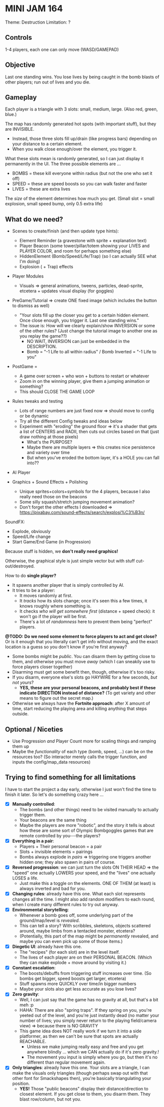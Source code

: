 # MINI JAM 164

Theme: Destruction
Limitation: ?

## Controls

1-4 players, each one can only move (WASD/GAMEPAD)

## Objective

Last one standing wins. You lose lives by being caught in the bomb blasts of other players; run out of lives and you die.

## Gameplay

Each player is a triangle with 3 slots: small, medium, large. (Also red, green, blue.)

The map has randomly generated hot spots (with important stuff), but they are INVISIBLE.

* Instead, those three slots fill up/drain (like progress bars) depending on your distance to a certain element.
* When you walk close enough/over the element, you trigger it.

What these slots mean is randomly generated, so I can just display it permanently in the UI. The three possible elements are ...

* BOMBS = these kill everyone within radius (but not the one who set it off)
* SPEED = these are speed boosts so you can walk faster and faster
* LIVES = these are extra lives

The _size_ of the element determines how much you get. (Small slot = small explosion, small speed bump, only 0.5 extra life)

## What do we need?

* Scenes to create/finish (and then update type hints):
  * Element Reminder (a gravestone with sprite + explanation text)
  * Player Beacon (some tower/pillar/totem showing your LIVES and PLAYER COLOR, and room for perhaps something else)
  * HiddenElement (Bomb/Speed/Life/Trap) (so I can actually SEE what I'm doing)
  * Explosion ( + Trap) effects

* Player Modules
  * Visuals => general animations, tweens, particles, dead-sprite, etcetera + updates visual display (for goggles)
* PreGame/Tutorial => create ONE fixed image (which includes the button to dismiss as well)
  * "Your slots fill up the closer you get to a certain hidden element. Once close enough, you trigger it. Last one standing wins."
  * The issue is: How will we clearly explain/show INVERSION or some of the other rules? (Just change the tutorial image to another one as you replay the game??)
    * NO WAIT, INVERSION can just be embedded in the DESCRIPTION.
    * Bomb = "-1 Life to all within radius" / Bomb Inverted = "-1 Life to you"
* PostGame = 
  * A game over screen + who won + buttons to restart or whatever
  * Zoom in on the winning player, give them a jumping animation or something?
  * This should CLOSE THE GAME LOOP
* Rules tweaks and testing
  * Lots of range numbers are just fixed now => should move to config or be dynamic
  * Try all the different Config tweaks and ideas below
  * Experiment with "eroding" the ground floor => it's a shader that gets a list of CENTERS and RADII, then cuts out circles based on that (just draw nothing at those pixels)
    * What's the PURPOSE?
    * Maybe there are multiple layers => this creates nice persistence and variety over time
    * But when you've eroded the bottom layer, it's a HOLE you can fall into??
* AI Player
* Graphics + Sound Effects + Polishing
  * Unique sprites+colors+symbols for the 4 players, because I also really need those on the beacons
  * Some silly squash/stretch jumping movement animation?
  * Don't forget the other effects I downloaded => https://pixabay.com/sound-effects/search/explosi%C3%B3n/


SoundFX:
* Explode, obviously
* Speed/Life change
* Start Game/End Game (in Progression)

Because stuff is hidden, we **don't really need graphics!**

Otherwise, the graphical style is just simple vector but with stuff cut-out/destroyed.

How to do **single player?**
* It spawns another player that is simply controlled by AI.
* It tries to be a player:
  * It moves randomly at first.
  * It _tracks_ how its slots change; once it's seen this a few times, it knows roughly where something is.
  * It checks _who will get somewhere first_ (distance + speed check): it won't go if the player will be first.
  * There's a lot of _randomness_ here to prevent them being "perfect" players.

**@TODO: Do we need some element to force players to act and get close?** Or is it enough that you literally can't get info without moving, and the exact location is a guess so you don't know if you're first anyway?
* Some bombs might be _public_. You can disarm them by getting close to them, and otherwise you must move _away_ (which I can sneakily use to force players closer together)
* Disarming must get some benefit then, though, otherwise it's too risky.
* If you disarm, everyone else's slots go HAYWIRE for a few seconds, _but not yours_?
  * **YES, these are your personal beacons, and probably best if these indicate DIRECTION instead of distance?** (To get variety and other means to figure out the secret map.)
* Otherwise we always have the **Fortnite approach**: after X amount of time, start reducing the playing area and killing anything that steps outside.


## Optional / Niceties

* Use Progression _and_ Player Count more for scaling things and ramping them up
* Maybe the _functionality_ of each type (bomb, speed, ...) can be on the resources too? (So interactor merely calls the trigger function, and inputs the config/map_data resources)




## Trying to find something for all limitations

I have to start the project a day early, otherwise I just won't find the time to finish it later. So let's do something crazy here ...

* [x] **Manually controlled**:
  * The bombs (and other things) need to be visited manually to actually trigger them.
  * Your beacons are the same thing
  * Maybe the players are more "robotic", and the story it tells is about how these are some sort of Olympic Bombgoggles games that are remote controlled by you---the players?
* [x] **Everything in a pair**: 
  * Players + Their personal beacon = a pair
  * Slots + invisible elements = pairings
  * Bombs always explode in _pairs_ => triggering one triggers another hidden one; they also spawn in pairs of course.
* [x] **Reversed progression**: we can just turn the slots ON THEIR HEAD => the "speed" one actually LOWERS your speed, and the "lives" one actually LOSES a life.
  * Just make this a toggle on the elements. ONE OF THEM (at least) is always inverted and bad for you.
* [x] **Changing rules**: already have this one. What each slot represents changes all the time. I might also add random modifiers to each round, when I create many different rules to try out anyway.
* [x] **Environmental storytelling**: 
  * Whenever a bomb goes off, some underlying part of the ground/map/level is _revealed_. 
  * This can tell a story? With scribbles, skeletons, objects scattered around, maybe limbs from a tentacled monster, etcetera?
  * (Potentially, this part of the map might be _permanently_ revealed, and maybe you can even pick up some of those items.)
* [x] **Diegetic UI**: already have this one.
  * The "recipes" (for each slot) are in the level itself.
  * The lives of each player are on their PERSONAL BEACON. (Which they can make explode + move around by visiting it.)
* [x] **Constant escalation**:
  * The boosts/debuffs from triggering stuff increases over time. (So bombs get bigger, speed boosts get larger, etcetera)
  * Stuff spawns more QUICKLY over time/in bigger numbers
  * Maybe your slots also get less accurate as you lose lives?
* [x] **Zero gravity**: 
  * Well, I can just say that the game has no gravity at all, but that's a bit meh :p
  * HAHA: There are also "spring traps". If they spring on you, you're yeeted out of the level, and you're just instantly dead (no matter your number of lives; you simply never return to the playing field/camera view) => because there is NO GRAVITY
  * This game idea does NOT really work if we turn it into a side platformer, as then we can't be sure that spots are actually REACHABLE. 
    * Unless we make jumping really easy and free and you get anywhere blindly ... which we CAN actually do if it's zero gravity.!
    * The movement you input is simply where you go, but then it's no different than regular movement again.
* [x] **Only triangles**: already have this one. Your slots are a triangle, I can make the visuals only triangles (though perhaps swap out with that other font for Smackshapes then), you're basically triangulating your position.
  * **YES!** Those "public beacons" display their distance/direction to closest element. If you get close to them, you disarm them. They blast row/column, but not you.